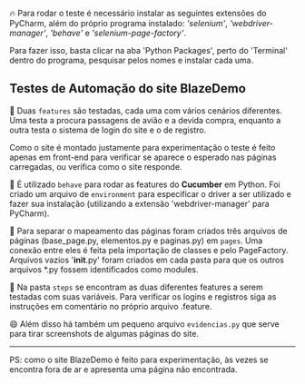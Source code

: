 :fire: Para rodar o teste é necessário instalar as seguintes extensões do PyCharm, além do próprio programa instalado: <i>'selenium'</i>, <i>'webdriver-manager'</i>, <i>'behave'</i> e <i>'selenium-page-factory'</i>.

Para fazer isso, basta clicar na aba 'Python Packages', perto do 'Terminal' dentro do programa, pesquisar pelos nomes e instalar cada uma.

<h2>Testes de Automação do site BlazeDemo</h2>

:facepunch: Duas `features` são testadas, cada uma com vários cenários diferentes. Uma testa a procura passagens de avião e a devida compra, enquanto a outra testa o sistema de login do site e o de registro.

Como o site é montado justamente para experimentação o teste é feito apenas em front-end para verificar se aparece o esperado nas páginas carregadas, ou verifica como o site responde.

:facepunch: É utilizado `behave` para rodar as features do <b>Cucumber</b> em Python. Foi criado um arquivo de `environment` para especificar o driver a ser utilizado e fazer sua instalação (utilizando a extensão 'webdriver-manager' para PyCharm).

:facepunch: Para separar o mapeamento das páginas foram criados três arquivos de páginas (base_page.py, elementos.py e paginas.py) em `pages`. Uma conexão entre eles é feita pela importação de classes e pelo PageFactory. Arquivos vazios '__init__.py' foram criados em cada pasta para que os outros arquivos *.py fossem identificados como modules.

:facepunch: Na pasta `steps` se encontram as duas diferentes features a serem testadas com suas variáveis. Para verificar os logins e registros siga as instruções em comentário no próprio arquivo .feature.

:smile: Além disso há também um pequeno arquivo `evidencias.py` que serve para tirar screenshots de algumas páginas do site.

_________________________________

PS: como o site BlazeDemo é feito para experimentação, às vezes se encontra fora de ar e apresenta uma página não encontrada.
